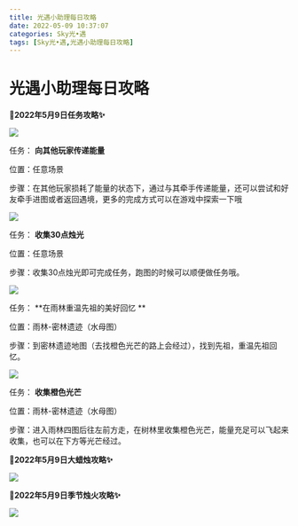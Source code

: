 ```yaml
---
title: 光遇小助理每日攻略
date: 2022-05-09 10:37:07
categories: Sky光•遇
tags: [Sky光•遇,光遇小助理每日攻略]
---
```

# 光遇小助理每日攻略
**🎉2022年5月9日任务攻略✨**

![](https://ok.166.net/reunionpub/ds/kol/20220507/004335-ssb7ua6y3q.png)

任务： **向其他玩家传递能量**

位置：任意场景

步骤：在其他玩家损耗了能量的状态下，通过与其牵手传递能量，还可以尝试和好友牵手进图或者返回遇境，更多的完成方式可以在游戏中探索一下哦

![](https://ok.166.net/reunionpub/ds/kol/20220509/003802-k3yi869pe2.png)

任务： **收集30点烛光**

位置：任意场景

步骤：收集30点烛光即可完成任务，跑图的时候可以顺便做任务哦。

  

![](https://ok.166.net/reunionpub/ds/kol/20220509/003438-utizsg4evd.png)

任务： **在雨林重温先祖的美好回忆  **

位置：雨林-密林遗迹（水母图）

步骤：到密林遗迹地图（去找橙色光芒的路上会经过），找到先祖，重温先祖回忆。

  

![](https://ok.166.net/reunionpub/ds/kol/20220509/003636-w1vml9uyet.png)

任务： **收集橙色光芒**

位置：雨林-密林遗迹（水母图）

步骤：进入雨林四图后往左前方走，在树林里收集橙色光芒，能量充足可以飞起来收集，也可以在下方等光芒经过。

 **🎉2022年5月9日大蜡烛攻略✨**

![](https://ok.166.net/reunionpub/ds/kol/20220509/002347-lsvioa27ts.png)

  

 **🎉2022年5月9日季节烛火攻略✨**

![](https://ok.166.net/reunionpub/ds/kol/20220509/002519-1ykn0bqhsl.png)

  

